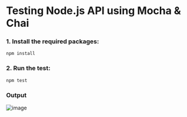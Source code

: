 # Testing Node.js API using Mocha & Chai


### 1. Install the required packages:
```
npm install
```

### 2. Run the test:
```
npm test
```

### Output

![image](https://github.com/rajithsuvarna/Api_Testing_Project/assets/109891044/f8eaf335-7305-4e8b-bf34-bc6894681460)

